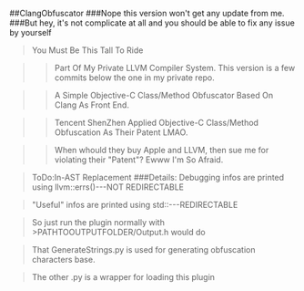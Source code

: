 ##ClangObfuscator
###Nope this version won't get any update from me.
###But hey, it's not complicate at all and you should be able to fix any issue by yourself
>You Must Be This Tall To Ride

>>Part Of My Private LLVM Compiler System. This version is a few commits below the one in my private repo.

>>A Simple Objective-C Class/Method Obfuscator Based On Clang As Front End.

>>Tencent ShenZhen Applied Objective-C Class/Method Obfuscation As Their Patent LMAO.

>>When whould they buy Apple and LLVM, then sue me for violating their "Patent"? Ewww I'm So Afraid.

>ToDo:In-AST Replacement
###Details:
>Debugging infos are printed using llvm::errs()---NOT REDIRECTABLE

>"Useful" infos are printed using std::---REDIRECTABLE

>So just run the plugin normally with >PATHTOOUTPUTFOLDER/Output.h would do

>That GenerateStrings.py is used for generating obfuscation characters base.

>The other .py is a wrapper for loading this plugin
